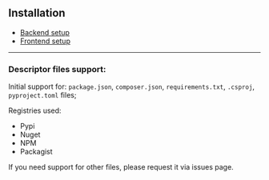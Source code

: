 ## Installation

- [Backend setup](backend.md)
- [Frontend setup](frontend.md)


---
### Descriptor files support:

Initial support for: 
`package.json`, `composer.json`, `requirements.txt`, `.csproj`, `pyproject.toml` files;

Registries used:
- Pypi
- Nuget
- NPM
- Packagist

If you need support for other files, please request it via issues page.